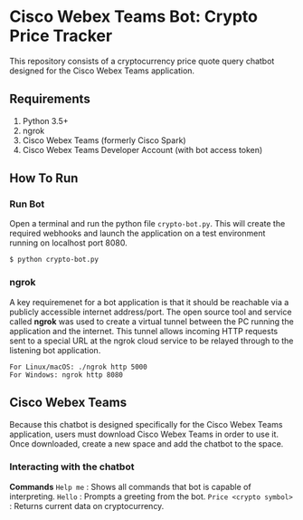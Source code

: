 # Cisco Webex Teams Bot: Crypto Price Tracker

This repository consists of a cryptocurrency price quote query chatbot designed for 
the Cisco Webex Teams application. 

## Requirements

1. Python 3.5+ 
2. ngrok 
3. Cisco Webex Teams (formerly Cisco Spark) 
4. Cisco Webex Teams Developer Account (with bot access token)

## How To Run

### Run Bot

Open a terminal and run the python file ```crypto-bot.py```. This will create the required webhooks and launch the application
on a test environment running on localhost port 8080. 

```
$ python crypto-bot.py
```

### ngrok 

A key requiremenet for a bot application is that it should be reachable via a publicly accessible internet address/port. 
The open source tool and service called **ngrok** was used to create a virtual tunnel between the PC running the application 
and the internet. This tunnel allows incoming HTTP requests sent to a special URL at the ngrok cloud service to be relayed 
through to the listening bot application. 

```
For Linux/macOS: ./ngrok http 5000
For Windows: ngrok http 8080
```

## Cisco Webex Teams 

Because this chatbot is designed specifically for the Cisco Webex Teams application, users must download Cisco Webex Teams in order to use it. Once downloaded, create a new space and add the chatbot to the space. 

### Interacting with the chatbot

**Commands**
```Help me```               : Shows all commands that bot is capable of interpreting.
```Hello```                 : Prompts a greeting from the bot. 
```Price <crypto symbol>``` : Returns current data on cryptocurrency. 